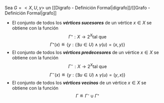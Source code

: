 Sea $G=<X,U,γ>$ un [[Digrafo - Definición Formal|digrafo]]/[[Grafo - Definición Formal|grafo]]
- El conjunto de todos los ***vértices sucesores*** de un vértice $x∈X$ se obtiene con la función $$Γ⁺: X→2^X \text{tal que}$$$$Γ⁺(x)≝\{y:(∃u∈U)∧γ(u)=(x,y)\}$$
- El conjunto de todos los ***vértices predecesores*** de un vértice $x∈X$ se obtiene con la función $$Γ^-: X→2^X \text{tal que}$$$$Γ^-(x)≝\{y:(∃u∈U)∧γ(u)=(y,x)\}$$
- El conjunto de todos los ***vértices vecinos*** de un vértice $x∈X$ se obtiene con la función $$Γ≝Γ⁻∪Γ⁺$$